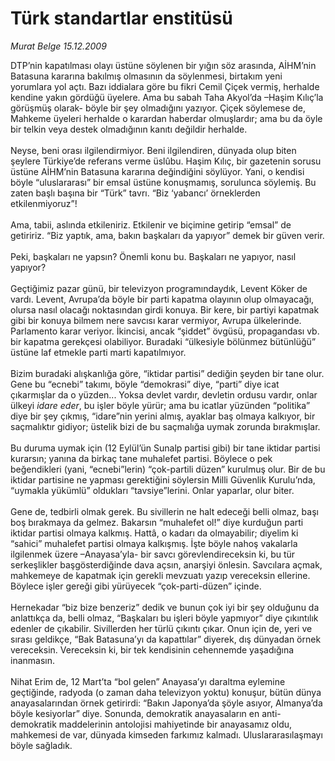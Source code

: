 # Türk standartlar enstitüsü

*Murat Belge 15.12.2009*

<div class="taraf_structure_2col_1zq">
<div class="margen_n">



 <p>DTP’nin kapatılması olayı üstüne söylenen bir yığın söz arasında, AİHM’nin Batasuna kararına bakılmış olmasının da söylenmesi, birtakım yeni yorumlara yol açtı. Bazı iddialara göre bu fikri Cemil Çiçek vermiş, herhalde kendine yakın gördüğü üyelere. Ama bu sabah Taha Akyol’da –Haşim Kılıç’la görüşmüş olarak- böyle bir şey olmadığını yazıyor. Çiçek söylemese de, Mahkeme üyeleri herhalde o karardan haberdar olmuşlardır; ama bu da öyle bir telkin veya destek olmadığının kanıtı değildir herhalde. <br/><br/>Neyse, beni orası ilgilendirmiyor. Beni ilgilendiren, dünyada olup biten şeylere Türkiye’de referans verme üslûbu. Haşim Kılıç, bir gazetenin sorusu üstüne AİHM’nin Batasuna kararına değindiğini söylüyor. Yani, o kendisi böyle “uluslararası” bir emsal üstüne konuşmamış, sorulunca söylemiş. Bu zaten başlı başına bir “Türk” tavrı. “Biz ‘yabancı’ örneklerden etkilenmiyoruz”! <br/><br/>Ama, tabii, aslında etkileniriz. Etkilenir ve biçimine getirip “emsal” de getiririz. “Biz yaptık, ama, bakın başkaları da yapıyor” demek bir güven verir. <br/><br/>Peki, başkaları ne yapsın? Önemli konu bu. Başkaları ne yapıyor, nasıl yapıyor? <br/><br/>Geçtiğimiz pazar günü, bir televizyon programındaydık, Levent Köker de vardı. Levent, Avrupa’da böyle bir parti kapatma olayının olup olmayacağı, olursa nasıl olacağı noktasından girdi konuya. Bir kere, bir partiyi kapatmak gibi bir konuya bilmem nere savcısı karar vermiyor, Avrupa ülkelerinde. Parlamento karar veriyor. İkincisi, ancak “şiddet” övgüsü, propagandası vb. bir kapatma gerekçesi olabiliyor. Buradaki “ülkesiyle bölünmez bütünlüğü” üstüne laf etmekle parti marti kapatılmıyor. <br/><br/>Bizim buradaki alışkanlığa göre, “iktidar partisi” dediğin şeyden bir tane olur. Gene bu “ecnebi” takımı, böyle “demokrasi” diye, “parti” diye icat çıkarmışlar da o yüzden... Yoksa devlet vardır, devletin ordusu vardır, onlar ülkeyi <i>idare eder</i>, bu işler böyle yürür; ama bu icatlar yüzünden “politika” diye bir şey çıkmış, “idare”nin yerini almış, ayaklar baş olmaya kalkıyor, bir saçmalıktır gidiyor; üstelik bizi de bu saçmalığa uymak zorunda bırakmışlar. <br/><br/>Bu duruma uymak için (12 Eylül’ün Sunalp partisi gibi) bir tane iktidar partisi kurarsın; yanına da birkaç tane muhalefet partisi. Böylece o pek beğendikleri (yani, “ecnebi”lerin) “çok-partili düzen” kurulmuş olur. Bir de bu iktidar partisine ne yapması gerektiğini söylersin Milli Güvenlik Kurulu’nda, “uymakla yükümlü” oldukları “tavsiye”lerini. Onlar yaparlar, olur biter. <br/><br/>Gene de, tedbirli olmak gerek. Bu sivillerin ne halt edeceği belli olmaz, başı boş bırakmaya da gelmez. Bakarsın “muhalefet ol!” diye kurduğun parti iktidar partisi olmaya kalkmış. Hattâ, o kadarı da olmayabilir; diyelim ki “sahici” muhalefet partisi olmaya kalkışmış. İşte böyle nahoş vakalarla ilgilenmek üzere –Anayasa’yla- bir savcı görevlendireceksin ki, bu tür serkeşlikler başgösterdiğinde dava açsın, anarşiyi önlesin. Savcılara açmak, mahkemeye de kapatmak için gerekli mevzuatı yazıp vereceksin ellerine. Böylece işler gereği gibi yürüyecek “çok-parti-düzen” içinde. <br/><br/>Hernekadar “biz bize benzeriz” dedik ve bunun çok iyi bir şey olduğunu da anlattıkça da, belli olmaz, “Başkaları bu işleri böyle yapmıyor” diye çıkıntılık edenler de çıkabilir. Sivillerden her türlü çıkıntı çıkar. Onun için de, yeri ve sırası geldikçe, “Bak Batasuna’yı da kapattılar” diyerek, dış dünyadan örnek vereceksin. Vereceksin ki, bir tek kendisinin cehennemde yaşadığına inanmasın. <br/><br/>Nihat Erim de, 12 Mart’ta “bol gelen” Anayasa’yı daraltma eylemine geçtiğinde, radyoda (o zaman daha televizyon yoktu) konuşur, bütün dünya anayasalarından örnek getirirdi: “Bakın Japonya’da şöyle asıyor, Almanya’da böyle kesiyorlar” diye. Sonunda, demokratik anayasaların en anti-demokratik maddelerinin antolojisi mahiyetinde bir anayasamız oldu, mahkemesi de var, dünyada kimseden farkımız kalmadı. Uluslararasılaşmayı böyle sağladık.</p>
<br/>
<br/>
<br/>



<br/>


<div id="taraf_not">
</div>

</div>


</div>
